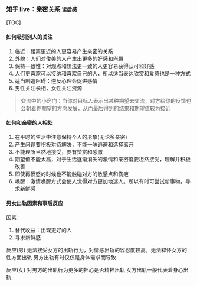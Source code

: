 ### 知乎 live：亲密关系 `读后感`

[TOC]

#### 如何吸引别人的关注
1. 临近：距离更近的人更容易产生亲密的关系
2. 外貌：人们对俊美的人产生出更多的好感和兴趣
3. 保持一致性：对观点和想法更一致的人更容易获得认可和好感
4. 人们更喜欢可以接纳和喜欢自己的人，所以适当表达欣赏和爱意也是一种方式
5. 适当制造阻碍：逆反心理会促进感情
6. 男性关注长相，女性关注资源

> 交流中的小窍门：当你对目标人表示出某种期望去交流，对方给你的反馈也会朝着你期望的方向发展，从而最后得到的结果和期望值较为接近

#### 如何和亲密的人相处
1. 在平时的生活中注意保持个人的形象(无论多亲密)
2. 产生问题要积极对待解决，不能一味逃避和选择离开
3. 不能理所当然地接受，要有赞赏和感激
4. 期望值不能太高，对于生活逐渐消失的激情和亲密度要坦然接受，理解并积极改善
5. 即使再愤怒的时候也不能触碰对方的敏感点和伤疤
6. 唤醒：激情唤醒方式会使人觉得对方更加地迷人。所以有时可尝试新事物，寻求新鲜感

#### 男女出轨因素和事后反应
因素：
1. 替代收益：出现更好的人
2. 寻求新鲜感

反应(男)
无法接受女方的出轨行为，对情感出轨的容忍度较高。无法释怀女方的性方面出轨
男方出轨有时仅仅是身体需求而导致

反应(女)
对男方的出轨行为更多的担心是否精神出轨
女方出轨一般代表着身心出轨
